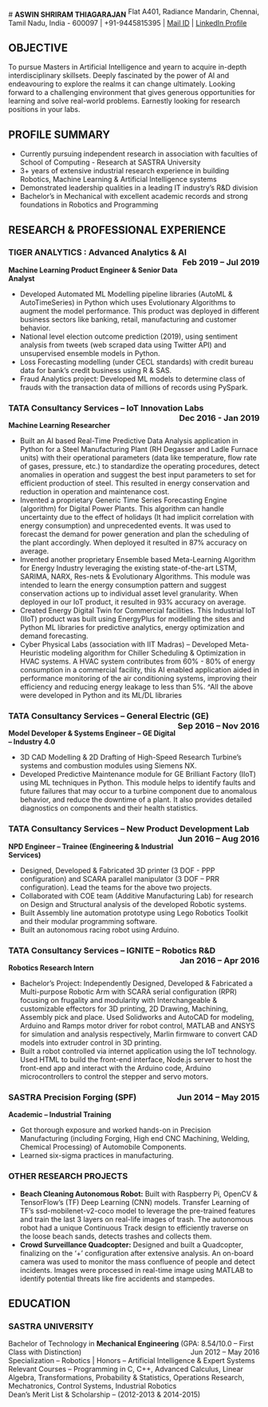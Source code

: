 <object align = "middle"> # **ASWIN SHRIRAM THIAGARAJAN** </object>
Flat A401, Radiance Mandarin, Chennai, Tamil Nadu, India - 600097  |  +91-9445815395 | [Mail ID](aswin.shriramt@gmail.com) | [LinkedIn Profile](https://www.linkedin.com/in/aswin-shriram-t-a4097043)

## OBJECTIVE
To pursue Masters in Artificial Intelligence and yearn to acquire in-depth interdisciplinary skillsets. Deeply fascinated by the power of AI and endeavouring to explore the realms it can change ultimately. Looking forward to a challenging environment that gives generous opportunities for learning and solve real-world problems. Earnestly looking for research positions in your labs.

## PROFILE SUMMARY
- Currently pursuing independent research in association with faculties of School of Computing - Research at SASTRA University
-	3+ years of extensive industrial research experience in building Robotics, Machine Learning & Artificial Intelligence systems
-	Demonstrated leadership qualities in a leading IT industry’s R&D division 
-	Bachelor’s in Mechanical with excellent academic records and strong foundations in Robotics and Programming

## RESEARCH & PROFESSIONAL EXPERIENCE	
### TIGER ANALYTICS : Advanced Analytics & AI <object align = "right"> Feb 2019 – Jul 2019 </object>
**Machine Learning Product Engineer & Senior Data Analyst**	
-	Developed Automated ML Modelling pipeline libraries (AutoML & AutoTimeSeries) in Python which uses Evolutionary Algorithms to augment the model performance. This product was deployed in different business sectors like banking, retail,  manufacturing and customer behavior.
-	National level election outcome prediction (2019), using sentiment analysis from tweets (web scraped data using Twitter API) and unsupervised ensemble models in Python.
-	Loss Forecasting modelling (under CECL standards) with credit bureau data for bank’s credit business using R & SAS.
-	Fraud Analytics project: Developed ML models to determine class of frauds with the transaction data of millions of records using PySpark.

### TATA Consultancy Services – IoT Innovation Labs <object align = "right"> Dec 2016 - Jan 2019 </object>
**Machine Learning Researcher**
-	Built an AI based Real-Time Predictive Data Analysis application in Python for a Steel Manufacturing Plant (RH Degasser and Ladle Furnace units) with their operational parameters (data like temperature, flow rate of gases, pressure, etc.) to standardize the operating procedures, detect anomalies in operation and suggest the best input parameters to set for efficient production of steel. This resulted in energy conservation and reduction in operation and maintenance cost.
-	Invented a proprietary Generic Time Series Forecasting Engine (algorithm) for Digital Power Plants. This algorithm can handle uncertainty due to the effect of holidays (It had implicit correlation with energy consumption) and unprecedented events. It was used to forecast the demand for power generation and plan the scheduling of the plant accordingly. When deployed it resulted in 87% accuracy on average.
-	Invented another proprietary Ensemble based Meta-Learning Algorithm for Energy Industry leveraging the existing state-of-the-art LSTM, SARIMA, NARX, Res-nets & Evolutionary Algorithms. This module was intended to learn the energy consumption pattern and suggest conservation actions up to individual asset level granularity. When deployed in our IoT product, it resulted in 93% accuracy on average.
-	Created Energy Digital Twin for Commercial facilities. This Industrial IoT (IIoT) product was built using EnergyPlus for modelling the sites and Python ML libraries for predictive analytics, energy optimization and demand forecasting. 
-	Cyber Physical Labs (association with IIT Madras) – Developed Meta-Heuristic modeling algorithm for Chiller Scheduling & Optimization in HVAC systems. A HVAC system contributes from 60% - 80% of energy consumption in a commercial facility, this AI enabled application aided in performance monitoring of the air conditioning systems, improving their efficiency and reducing energy leakage to less than 5%.
^All the above were developed in Python and its ML/DL libraries

### TATA Consultancy Services – General Electric (GE) <object align = "right"> Sep 2016 – Nov 2016 </object>
**Model Developer & Systems Engineer – GE Digital – Industry 4.0**	
-	3D CAD Modelling & 2D Drafting of High-Speed Research Turbine’s systems and combustion modules using Siemens NX.
-	Developed Predictive Maintenance module for GE Brilliant Factory (IIoT) using ML techniques in Python. This module helps to identify faults and future failures that may occur to a turbine component due to anomalous behavior, and reduce the downtime of a plant. It also provides detailed diagnostics on components and their health statistics.

### TATA Consultancy Services – New Product Development Lab <object align = "right"> Jun 2016 – Aug 2016 </object>
**NPD Engineer – Trainee (Engineering & Industrial Services)**
-	Designed, Developed & Fabricated 3D printer (3 DOF - PPP configuration) and SCARA parallel manipulator (3 DOF – PRR configuration). Lead the teams for the above two projects.
-	Collaborated with COE team (Additive Manufacturing Lab) for research on Design and Structural analysis of the developed Robotic systems.
-	Built Assembly line automation prototype using Lego Robotics Toolkit and their modular programming software.
-	Built an autonomous racing robot using Arduino.

### TATA Consultancy Services – IGNITE – Robotics R&D <object align = "right"> Jan 2016 – Apr 2016 </object>
**Robotics Research Intern**
-	Bachelor’s Project: Independently Designed, Developed & Fabricated a Multi-purpose Robotic Arm with SCARA serial configuration (RPR) focusing on frugality and modularity with Interchangeable & customizable effectors for 3D printing, 2D Drawing, Machining, Assembly pick and place. Used Solidworks and AutoCAD for modeling, Arduino and Ramps motor driver for robot control, MATLAB and ANSYS for simulation and analysis respectively, Marlin firmware to convert CAD models into extruder control in 3D printing.
-	Built a robot controlled via internet application using the IoT technology. Used HTML to build the front-end interface, Node.js server to host the front-end app and interact with the Arduino code, Arduino microcontrollers to control the stepper and servo motors.

### SASTRA Precision Forging (SPF) <object align = "right"> Jun 2014 – May 2015 </object>
**Academic – Industrial Training**
-	Got thorough exposure and worked hands-on in Precision Manufacturing (including Forging, High end CNC Machining, Welding, Chemical Processing) of Automobile Components.
-	Learned six-sigma practices in manufacturing.

### OTHER RESEARCH PROJECTS
- **Beach Cleaning Autonomous Robot:** Built with Raspberry Pi, OpenCV & TensorFlow’s (TF) Deep Learning (CNN) models. Transfer Learning of TF’s ssd-mobilenet-v2-coco model to leverage the pre-trained features and train the last 3 layers on real-life images of trash. The autonomous robot had a unique Continuous Track design to efficiently traverse on the loose beach sands, detects trashes and collects them.
- **Crowd Surveillance Quadcopter:** Designed and built a Quadcopter, finalizing on the ‘+’ configuration after extensive analysis. An on-board camera was used to monitor the mass confluence of people and detect incidents. Images were processed in real-time image using MATLAB to identify potential threats like fire accidents and stampedes.

## EDUCATION
### SASTRA UNIVERSITY
Bachelor of Technology in **Mechanical Engineering** (GPA: 8.54/10.0 – First Class with Distinction) <object align = "right"> Jun 2012 – May 2016 </object>
<br> Specialization – Robotics | Honors – Artificial Intelligence & Expert Systems
<br> Relevant Courses – Programming in C, C++, Advanced Calculus, Linear Algebra, Transformations, Probability & Statistics, Operations Research, Mechatronics, Control Systems, Industrial Robotics
<br> Dean’s Merit List & Scholarship – (2012-2013 & 2014-2015)
